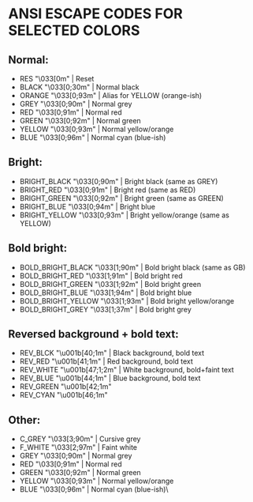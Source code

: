  # ANSI ESCAPE CODES FOR SELECTED COLORS

 ## Normal:
* RES     "\033[0m"       | Reset
* BLACK   "\033[0;30m"    | Normal black
* ORANGE  "\033[0;93m"    | Alias for YELLOW (orange-ish)
* GREY    "\033[0;90m"    | Normal grey
* RED     "\033[0;91m"    | Normal red
* GREEN   "\033[0;92m"    | Normal green
* YELLOW  "\033[0;93m"    | Normal yellow/orange
* BLUE    "\033[0;96m"    | Normal cyan (blue-ish)

## Bright:
* BRIGHT_BLACK     "\033[0;90m"    | Bright black (same as GREY)
* BRIGHT_RED       "\033[0;91m"    | Bright red (same as RED)
* BRIGHT_GREEN     "\033[0;92m"    | Bright green (same as GREEN)
* BRIGHT_BLUE      "\033[0;94m"    | Bright blue
* BRIGHT_YELLOW    "\033[0;93m"    | Bright yellow/orange (same as YELLOW)

## Bold bright:
* BOLD_BRIGHT_BLACK    "\033[1;90m"    | Bold bright black (same as GB)
* BOLD_BRIGHT_RED      "\033[1;91m"    | Bold bright red
* BOLD_BRIGHT_GREEN    "\033[1;92m"    | Bold bright green
* BOLD_BRIGHT_BLUE     "\033[1;94m"    | Bold bright blue
* BOLD_BRIGHT_YELLOW   "\033[1;93m"    | Bold bright yellow/orange
* BOLD_BRIGHT_GREY     "\033[1;37m"    | Bold bright grey

## Reversed background + bold text:
* REV_BLCK     "\u001b[40;1m"      | Black background, bold text
* REV_RED      "\u001b[41;1m"      | Red background, bold text
* REV_WHITE    "\u001b[47;1;2m"    | White background, bold+faint text
* REV_BLUE     "\u001b[44;1m"      | Blue background, bold text
* REV_GREEN    "\u001b[42;1m"
* REV_CYAN     "\u001b[46;1m"

## Other:
* C_GREY   "\033[3;90m"   | Cursive grey
* F_WHITE  "\033[2;97m"   | Faint white
* GREY     "\033[0;90m"   | Normal grey
* RED      "\033[0;91m"   | Normal red
* GREEN    "\033[0;92m"   | Normal green
* YELLOW   "\033[0;93m"   | Normal yellow/orange
* BLUE     "\033[0;96m"   | Normal cyan (blue-ish)\
